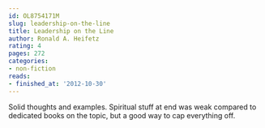 ```yaml
---
id: OL8754171M
slug: leadership-on-the-line
title: Leadership on the Line
author: Ronald A. Heifetz
rating: 4
pages: 272
categories:
- non-fiction
reads:
- finished_at: '2012-10-30'
---
```

Solid thoughts and examples. Spiritual stuff at end was weak compared to dedicated books on the topic, but a good way to cap everything off.
